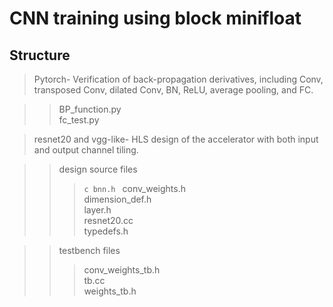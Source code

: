 # CNN training using block minifloat

## Structure  

> Pytorch- Verification of back-propagation derivatives, including Conv, transposed Conv, dilated Conv, BN, ReLU, average pooling, and FC.  

>> BP_function.py  
>> fc_test.py

> resnet20 and vgg-like- HLS design of the accelerator with both input and output channel tiling.

>> design source files    
>>> ```c bnn.h ```
>>> conv_weights.h   
>>> dimension_def.h   
>>> layer.h   
>>> resnet20.cc  
>>> typedefs.h  

>> testbench files
>>> conv_weights_tb.h  
>>> tb.cc  
>>> weights_tb.h  
